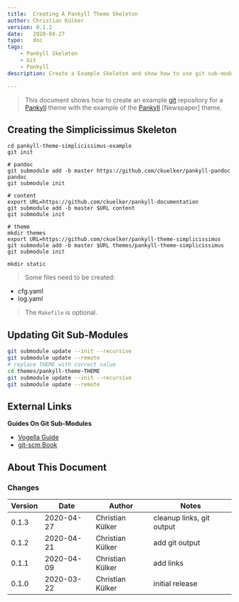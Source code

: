 ```yaml
---
title:  Creating A Pankyll Theme Skeleton
author: Christian Külker
version: 0.1.2
date:   2020-04-27
type:   doc
tags:
    - Pankyll Skeleton
    - Git
    - Pankyll
description: Create a Example Skeleton and show how to use git sub-modules

---
```


> This document shows how to create an example [git] repository for a [Pankyll]
> theme with the example of the [Pankyll] [Newspaper] theme.

## Creating the Simplicissimus Skeleton

```shell
cd pankyll-theme-simplicissimus-example
git init

# pandoc
git submodule add -b master https://github.com/ckuelker/pankyll-pandoc pandoc
git submodule init

# content
export URL=https://github.com/ckuelker/pankyll-documentation
git submodule add -b master $URL content
git submodule init

# theme
mkdir themes
export URL=https://github.com/ckuelker/pankyll-theme-simplicissimus
git submodule add -b master $URL themes/pankyll-theme-simplicissimus
git submodule init

mkdir static

```

> Some files need to be created:

* cfg.yaml
* log.yaml

> The `Makefile` is optional.

## Updating Git Sub-Modules

```bash
git submodule update --init --recursive
git submodule update --remote
# replace THEME with correct value
cd themes/pankyll-theme-THEME
git submodule update --init --recursive
git submodule update --remote
```

## External Links

**Guides On Git Sub-Modules**

* [Vogella Guide](https://www.vogella.com/tutorials/GitSubmodules/article.html)
* [git-scm Book](https://git-scm.com/book/en/v2/Git-Tools-Submodules)

## About This Document

### Changes

| Version | Date       | Author           | Notes                             |
| ------- | ---------- | ---------------- | --------------------------------- |
| 0.1.3   | 2020-04-27 | Christian Külker | cleanup links, git output         |
| 0.1.2   | 2020-04-21 | Christian Külker | add git output                    |
| 0.1.1   | 2020-04-09 | Christian Külker | add links                         |
| 0.1.0   | 2020-03-22 | Christian Külker | initial release                   |

[Git]: https://de.wikipedia.org/wiki/Git
[Pankyll]: https://www.pankyll.org


